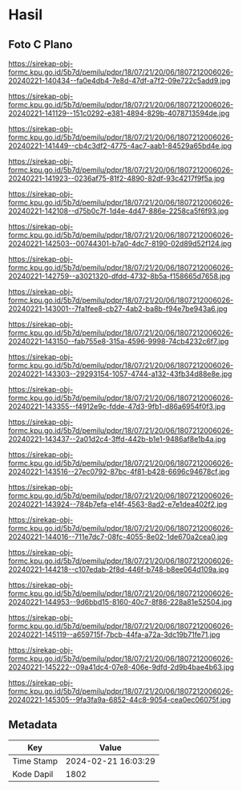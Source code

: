 # Hasil

## Foto C Plano

https://sirekap-obj-formc.kpu.go.id/5b7d/pemilu/pdpr/18/07/21/20/06/1807212006026-20240221-140434--fa0e4db4-7e8d-47df-a7f2-09e722c5add9.jpg

https://sirekap-obj-formc.kpu.go.id/5b7d/pemilu/pdpr/18/07/21/20/06/1807212006026-20240221-141129--151c0292-e381-4894-829b-4078713594de.jpg

https://sirekap-obj-formc.kpu.go.id/5b7d/pemilu/pdpr/18/07/21/20/06/1807212006026-20240221-141449--cb4c3df2-4775-4ac7-aab1-84529a65bd4e.jpg

https://sirekap-obj-formc.kpu.go.id/5b7d/pemilu/pdpr/18/07/21/20/06/1807212006026-20240221-141923--0236af75-81f2-4890-82df-93c4217f9f5a.jpg

https://sirekap-obj-formc.kpu.go.id/5b7d/pemilu/pdpr/18/07/21/20/06/1807212006026-20240221-142108--d75b0c7f-1d4e-4d47-886e-2258ca5f6f93.jpg

https://sirekap-obj-formc.kpu.go.id/5b7d/pemilu/pdpr/18/07/21/20/06/1807212006026-20240221-142503--00744301-b7a0-4dc7-8190-02d89d52f124.jpg

https://sirekap-obj-formc.kpu.go.id/5b7d/pemilu/pdpr/18/07/21/20/06/1807212006026-20240221-142759--a3021320-dfdd-4732-8b5a-f158665d7658.jpg

https://sirekap-obj-formc.kpu.go.id/5b7d/pemilu/pdpr/18/07/21/20/06/1807212006026-20240221-143001--7fa1fee8-cb27-4ab2-ba8b-f94e7be943a6.jpg

https://sirekap-obj-formc.kpu.go.id/5b7d/pemilu/pdpr/18/07/21/20/06/1807212006026-20240221-143150--fab755e8-315a-4596-9998-74cb4232c6f7.jpg

https://sirekap-obj-formc.kpu.go.id/5b7d/pemilu/pdpr/18/07/21/20/06/1807212006026-20240221-143303--29293154-1057-4744-a132-43fb34d88e8e.jpg

https://sirekap-obj-formc.kpu.go.id/5b7d/pemilu/pdpr/18/07/21/20/06/1807212006026-20240221-143355--f4912e9c-fdde-47d3-9fb1-d86a6954f0f3.jpg

https://sirekap-obj-formc.kpu.go.id/5b7d/pemilu/pdpr/18/07/21/20/06/1807212006026-20240221-143437--2a01d2c4-3ffd-442b-b1e1-9486af8e1b4a.jpg

https://sirekap-obj-formc.kpu.go.id/5b7d/pemilu/pdpr/18/07/21/20/06/1807212006026-20240221-143516--27ec0792-87bc-4f81-b428-6696c94678cf.jpg

https://sirekap-obj-formc.kpu.go.id/5b7d/pemilu/pdpr/18/07/21/20/06/1807212006026-20240221-143924--784b7efa-e14f-4563-8ad2-e7e1dea402f2.jpg

https://sirekap-obj-formc.kpu.go.id/5b7d/pemilu/pdpr/18/07/21/20/06/1807212006026-20240221-144016--711e7dc7-08fc-4055-8e02-1de670a2cea0.jpg

https://sirekap-obj-formc.kpu.go.id/5b7d/pemilu/pdpr/18/07/21/20/06/1807212006026-20240221-144218--c107edab-2f8d-446f-b748-b8ee064d109a.jpg

https://sirekap-obj-formc.kpu.go.id/5b7d/pemilu/pdpr/18/07/21/20/06/1807212006026-20240221-144953--9d6bbd15-8160-40c7-8f86-228a81e52504.jpg

https://sirekap-obj-formc.kpu.go.id/5b7d/pemilu/pdpr/18/07/21/20/06/1807212006026-20240221-145119--a659715f-7bcb-44fa-a72a-3dc19b71fe71.jpg

https://sirekap-obj-formc.kpu.go.id/5b7d/pemilu/pdpr/18/07/21/20/06/1807212006026-20240221-145222--09a41dc4-07e8-406e-9dfd-2d9b4bae4b63.jpg

https://sirekap-obj-formc.kpu.go.id/5b7d/pemilu/pdpr/18/07/21/20/06/1807212006026-20240221-145305--9fa3fa9a-6852-44c8-9054-cea0ec06075f.jpg


## Metadata

| Key        | Value               |
| ---------- | ------------------- |
| Time Stamp | 2024-02-21 16:03:29 |
| Kode Dapil | 1802                |




